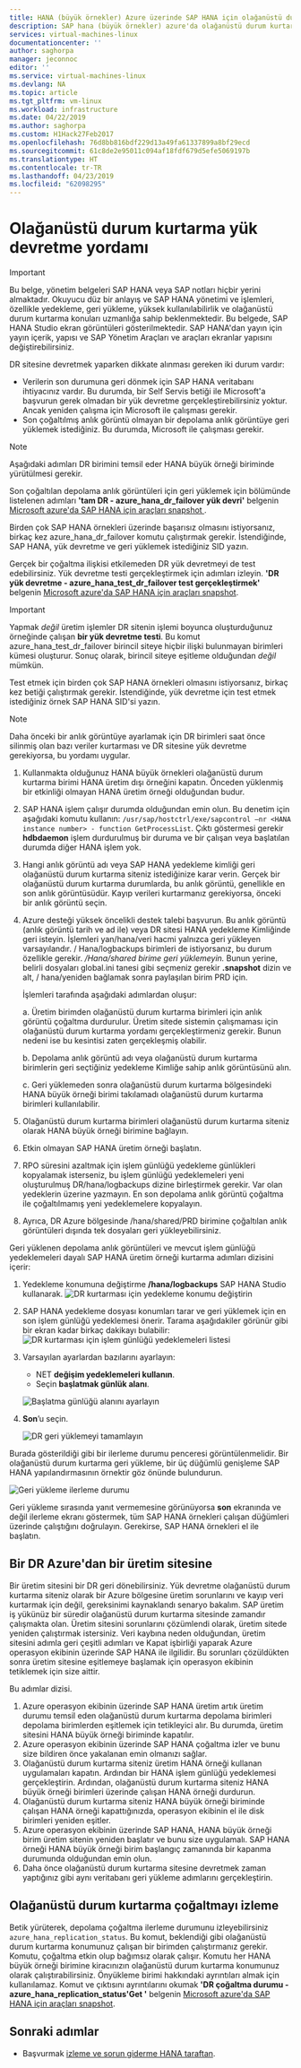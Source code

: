 ```yaml
---
title: HANA (büyük örnekler) Azure üzerinde SAP HANA için olağanüstü durum siteye yük devretme yordamı | Microsoft Docs
description: SAP hana (büyük örnekler) azure'da olağanüstü durum kurtarma sitesine yük devretme gerçekleştirme
services: virtual-machines-linux
documentationcenter: ''
author: saghorpa
manager: jeconnoc
editor: ''
ms.service: virtual-machines-linux
ms.devlang: NA
ms.topic: article
ms.tgt_pltfrm: vm-linux
ms.workload: infrastructure
ms.date: 04/22/2019
ms.author: saghorpa
ms.custom: H1Hack27Feb2017
ms.openlocfilehash: 76d8bb816bdf229d13a49fa61337899a8bf29ecd
ms.sourcegitcommit: 61c8de2e95011c094af18fdf679d5efe5069197b
ms.translationtype: HT
ms.contentlocale: tr-TR
ms.lasthandoff: 04/23/2019
ms.locfileid: "62098295"
---
```

# <a name="disaster-recovery-failover-procedure"></a>Olağanüstü durum kurtarma yük devretme yordamı


>[!IMPORTANT]
>Bu belge, yönetim belgeleri SAP HANA veya SAP notları hiçbir yerini almaktadır. Okuyucu düz bir anlayış ve SAP HANA yönetimi ve işlemleri, özellikle yedekleme, geri yükleme, yüksek kullanılabilirlik ve olağanüstü durum kurtarma konuları uzmanlığa sahip beklenmektedir. Bu belgede, SAP HANA Studio ekran görüntüleri gösterilmektedir. SAP HANA'dan yayın için yayın içerik, yapısı ve SAP Yönetim Araçları ve araçları ekranlar yapısını değiştirebilirsiniz.

DR sitesine devretmek yaparken dikkate alınması gereken iki durum vardır:

- Verilerin son durumuna geri dönmek için SAP HANA veritabanı ihtiyacınız vardır. Bu durumda, bir Self Servis betiği ile Microsoft'a başvurun gerek olmadan bir yük devretme gerçekleştirebilirsiniz yoktur. Ancak yeniden çalışma için Microsoft ile çalışması gerekir.
- Son çoğaltılmış anlık görüntü olmayan bir depolama anlık görüntüye geri yüklemek istediğiniz. Bu durumda, Microsoft ile çalışması gerekir. 

>[!NOTE]
>Aşağıdaki adımları DR birimini temsil eder HANA büyük örneği biriminde yürütülmesi gerekir. 
 
Son çoğaltılan depolama anlık görüntüleri için geri yüklemek için bölümünde listelenen adımları **'tam DR - azure_hana_dr_failover yük devri'** belgenin [Microsoft azure'da SAP HANA için araçları snapshot ](https://github.com/Azure/hana-large-instances-self-service-scripts/blob/master/snapshot_tools_v4.0/Microsoft%20Snapshot%20Tools%20for%20SAP%20HANA%20on%20Azure%20v4.0.pdf). 

Birden çok SAP HANA örnekleri üzerinde başarısız olmasını istiyorsanız, birkaç kez azure_hana_dr_failover komutu çalıştırmak gerekir. İstendiğinde, SAP HANA, yük devretme ve geri yüklemek istediğiniz SID yazın. 


Gerçek bir çoğaltma ilişkisi etkilemeden DR yük devretmeyi de test edebilirsiniz. Yük devretme testi gerçekleştirmek için adımları izleyin. **'DR yük devretme - azure_hana_test_dr_failover test gerçekleştirmek'** belgenin [Microsoft azure'da SAP HANA için araçları snapshot](https://github.com/Azure/hana-large-instances-self-service-scripts/blob/master/snapshot_tools_v4.0/Microsoft%20Snapshot%20Tools%20for%20SAP%20HANA%20on%20Azure%20v4.0.pdf). 

>[!IMPORTANT]
>Yapmak *değil* üretim işlemler DR sitenin işlemi boyunca oluşturduğunuz örneğinde çalışan **bir yük devretme testi**. Bu komut azure_hana_test_dr_failover birincil siteye hiçbir ilişki bulunmayan birimleri kümesi oluşturur. Sonuç olarak, birincil siteye eşitleme olduğundan *değil* mümkün. 

Test etmek için birden çok SAP HANA örnekleri olmasını istiyorsanız, birkaç kez betiği çalıştırmak gerekir. İstendiğinde, yük devretme için test etmek istediğiniz örnek SAP HANA SID'si yazın. 

>[!NOTE]
>Daha önceki bir anlık görüntüye ayarlamak için DR birimleri saat önce silinmiş olan bazı veriler kurtarması ve DR sitesine yük devretme gerekiyorsa, bu yordamı uygular. 

1. Kullanmakta olduğunuz HANA büyük örnekleri olağanüstü durum kurtarma birimi HANA üretim dışı örneğini kapatın. Önceden yüklenmiş bir etkinliği olmayan HANA üretim örneği olduğundan budur.
1. SAP HANA işlem çalışır durumda olduğundan emin olun. Bu denetim için aşağıdaki komutu kullanın: `/usr/sap/hostctrl/exe/sapcontrol –nr <HANA instance number> - function GetProcessList`. Çıktı göstermesi gerekir **hdbdaemon** işlem durdurulmuş bir duruma ve bir çalışan veya başlatılan durumda diğer HANA işlem yok.
1. Hangi anlık görüntü adı veya SAP HANA yedekleme kimliği geri olağanüstü durum kurtarma siteniz istediğinize karar verin. Gerçek bir olağanüstü durum kurtarma durumlarda, bu anlık görüntü, genellikle en son anlık görüntüsüdür. Kayıp verileri kurtarmanız gerekiyorsa, önceki bir anlık görüntü seçin.
1. Azure desteği yüksek öncelikli destek talebi başvurun. Bu anlık görüntü (anlık görüntü tarih ve ad ile) veya DR sitesi HANA yedekleme Kimliğinde geri isteyin. İşlemleri yan/hana/veri hacmi yalnızca geri yükleyen varsayılandır. / Hana/logbackups birimleri de istiyorsanız, bu durum özellikle gerekir. */Hana/shared birime geri yüklemeyin.* Bunun yerine, belirli dosyaları global.ini tanesi gibi seçmeniz gerekir **.snapshot** dizin ve alt, / hana/yeniden bağlamak sonra paylaşılan birim PRD için. 

   İşlemleri tarafında aşağıdaki adımlardan oluşur:

   a. Üretim birimden olağanüstü durum kurtarma birimleri için anlık görüntü çoğaltma durdurulur. Üretim sitede sistemin çalışmaması için olağanüstü durum kurtarma yordamı gerçekleştirmeniz gerekir. Bunun nedeni ise bu kesintisi zaten gerçekleşmiş olabilir.
   
   b. Depolama anlık görüntü adı veya olağanüstü durum kurtarma birimlerin geri seçtiğiniz yedekleme Kimliğe sahip anlık görüntüsünü alın.
   
   c. Geri yüklemeden sonra olağanüstü durum kurtarma bölgesindeki HANA büyük örneği birimi takılamadı olağanüstü durum kurtarma birimleri kullanılabilir.
      
1. Olağanüstü durum kurtarma birimleri olağanüstü durum kurtarma siteniz olarak HANA büyük örneği birimine bağlayın. 
1. Etkin olmayan SAP HANA üretim örneği başlatın.
1. RPO süresini azaltmak için işlem günlüğü yedekleme günlükleri kopyalamak isterseniz, bu işlem günlüğü yedeklemeleri yeni oluşturulmuş DR/hana/logbackups dizine birleştirmek gerekir. Var olan yedeklerin üzerine yazmayın. En son depolama anlık görüntü çoğaltma ile çoğaltılmamış yeni yedeklemelere kopyalayın.
1. Ayrıca, DR Azure bölgesinde /hana/shared/PRD birimine çoğaltılan anlık görüntüleri dışında tek dosyaları geri yükleyebilirsiniz.

Geri yüklenen depolama anlık görüntüleri ve mevcut işlem günlüğü yedeklemeleri dayalı SAP HANA üretim örneği kurtarma adımları dizisini içerir:

1. Yedekleme konumuna değiştirme **/hana/logbackups** SAP HANA Studio kullanarak.
   ![DR kurtarması için yedekleme konumu değiştirin](./media/hana-overview-high-availability-disaster-recovery/change_backup_location_dr1.png)

1. SAP HANA yedekleme dosyası konumları tarar ve geri yüklemek için en son işlem günlüğü yedeklemesi önerir. Tarama aşağıdakiler görünür gibi bir ekran kadar birkaç dakikayı bulabilir: ![DR kurtarması için işlem günlüğü yedeklemeleri listesi](./media/hana-overview-high-availability-disaster-recovery/backup_list_dr2.PNG)

1. Varsayılan ayarlardan bazılarını ayarlayın:

      - NET **değişim yedeklemeleri kullanın**.
      - Seçin **başlatmak günlük alanı**.

   ![Başlatma günlüğü alanını ayarlayın](./media/hana-overview-high-availability-disaster-recovery/initialize_log_dr3.PNG)

1. **Son**’u seçin.

   ![DR geri yüklemeyi tamamlayın](./media/hana-overview-high-availability-disaster-recovery/finish_dr4.PNG)

Burada gösterildiği gibi bir ilerleme durumu penceresi görüntülenmelidir. Bir olağanüstü durum kurtarma geri yükleme, bir üç düğümlü genişleme SAP HANA yapılandırmasının örnektir göz önünde bulundurun.

![Geri yükleme ilerleme durumu](./media/hana-overview-high-availability-disaster-recovery/restore_progress_dr5.PNG)

Geri yükleme sırasında yanıt vermemesine görünüyorsa **son** ekranında ve değil ilerleme ekranı göstermek, tüm SAP HANA örnekleri çalışan düğümleri üzerinde çalıştığını doğrulayın. Gerekirse, SAP HANA örnekleri el ile başlatın.


## <a name="failback-from-a-dr-to-a-production-site"></a>Bir DR Azure'dan bir üretim sitesine
Bir üretim sitesini bir DR geri dönebilirsiniz. Yük devretme olağanüstü durum kurtarma siteniz olarak bir Azure bölgesine üretim sorunlarını ve kayıp veri kurtarmak için değil, gereksinimi kaynaklandı senaryo bakalım. SAP üretim iş yükünüz bir süredir olağanüstü durum kurtarma sitesinde zamandır çalışmakta olan. Üretim sitesini sorunlarını çözümlendi olarak, üretim sitede yeniden çalıştırmak istersiniz. Veri kaybına neden olduğundan, üretim sitesini adımla geri çeşitli adımları ve Kapat işbirliği yaparak Azure operasyon ekibinin üzerinde SAP HANA ile ilgilidir. Bu sorunları çözüldükten sonra üretim sitesine eşitlemeye başlamak için operasyon ekibinin tetiklemek için size aittir.

Bu adımlar dizisi.

1. Azure operasyon ekibinin üzerinde SAP HANA üretim artık üretim durumu temsil eden olağanüstü durum kurtarma depolama birimleri depolama birimlerden eşitlemek için tetikleyici alır. Bu durumda, üretim sitesini HANA büyük örneği biriminde kapatılır.
1. Azure operasyon ekibinin üzerinde SAP HANA çoğaltma izler ve bunu size bildiren önce yakalanan emin olmanızı sağlar.
1. Olağanüstü durum kurtarma siteniz üretim HANA örneği kullanan uygulamaları kapatın. Ardından bir HANA işlem günlüğü yedeklemesi gerçekleştirin. Ardından, olağanüstü durum kurtarma siteniz HANA büyük örneği birimleri üzerinde çalışan HANA örneği durdurun.
1. Olağanüstü durum kurtarma siteniz HANA büyük örneği biriminde çalışan HANA örneği kapattığınızda, operasyon ekibinin el ile disk birimleri yeniden eşitler.
1. Azure operasyon ekibinin üzerinde SAP HANA, HANA büyük örneği birim üretim sitenin yeniden başlatır ve bunu size uygulamalı. SAP HANA örneği HANA büyük örneği birim başlangıç zamanında bir kapanma durumunda olduğundan emin olun.
1. Daha önce olağanüstü durum kurtarma sitesine devretmek zaman yaptığınız gibi aynı veritabanı geri yükleme adımlarını gerçekleştirin.

## <a name="monitor-disaster-recovery-replication"></a>Olağanüstü durum kurtarma çoğaltmayı izleme

Betik yürüterek, depolama çoğaltma ilerleme durumunu izleyebilirsiniz `azure_hana_replication_status`. Bu komut, beklendiği gibi olağanüstü durum kurtarma konumunuz çalışan bir birimden çalıştırmanız gerekir. Komutu, çoğaltma etkin olup bağımsız olarak çalışır. Komutu her HANA büyük örneği birimine kiracınızın olağanüstü durum kurtarma konumunuz olarak çalıştırabilirsiniz. Önyükleme birimi hakkındaki ayrıntıları almak için kullanılamaz. Komut ve çıktısını ayrıntılarını okumak **'DR çoğaltma durumu - azure_hana_replication_status'Get '** belgenin [Microsoft azure'da SAP HANA için araçları snapshot](https://github.com/Azure/hana-large-instances-self-service-scripts/blob/master/snapshot_tools_v4.0/Microsoft%20Snapshot%20Tools%20for%20SAP%20HANA%20on%20Azure%20v4.0.pdf).


## <a name="next-steps"></a>Sonraki adımlar
- Başvurmak [izleme ve sorun giderme HANA taraftan](hana-monitor-troubleshoot.md).
